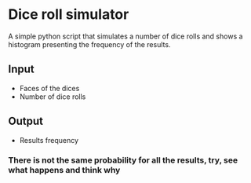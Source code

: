 # Dice roll simulator

A simple python script that simulates a number of dice rolls and shows a histogram presenting the frequency of the results.

## Input

* Faces of the dices
* Number of dice rolls

## Output

* Results frequency

### There is not the same probability for all the results, try, see what happens and think why
